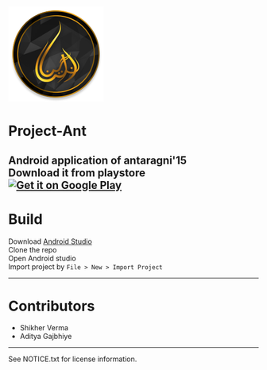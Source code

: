 ![Screen](/app/src/main/res/mipmap-xxxhdpi/ic_launcher.png)

# Project-Ant

Android application of antaragni'15  
Download it from playstore  
[![Get it on Google Play](http://www.android.com/images/brand/get_it_on_play_logo_small.png)](https://play.google.com/store/apps/details?id=in.antaragni.ant)
---

# Build
Download [Android Studio](developer.android.com/tools)  
Clone the repo  
Open Android studio  
Import project by `File > New > Import Project`  

---

# Contributors
 * Shikher Verma
 * Aditya Gajbhiye
 
---
See NOTICE.txt for license information.

